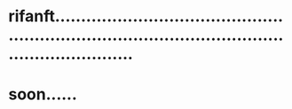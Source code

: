 # rifanft.........................................................................................................................
# soon......
